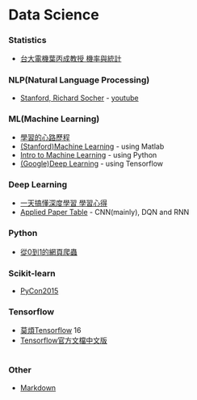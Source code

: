 # Data Science

### Statistics

  * [台大電機葉丙成教授 機率與統計](https://www.youtube.com/watch?v=GwSEguqJj6U&list=PLtvno3VRDR_jMAJcNY1n4pnP5kXtPOmVk)


### NLP(Natural Language Processing)

  * [Stanford, Richard Socher](http://cs224d.stanford.edu/index.html) - [youtube](https://www.youtube.com/watch?v=Qy0oEkCZkBI&list=PLlJy-eBtNFt4CSVWYqscHDdP58M3zFHIG)
    


### ML(Machine Learning)

  * [學習的心路歷程](http://dataconomy.com/machine-learning-year/)
  * [(Stanford)Machine Learning](https://zh-tw.coursera.org/learn/machine-learning) - using Matlab
  * [Intro to Machine Learning](https://www.udacity.com/course/intro-to-machine-learning--ud120) - using Python
  * [(Google)Deep Learning](https://www.udacity.com/course/deep-learning--ud730) - using Tensorflow  


### Deep Learning

  * [一天搞懂深度學習 學習心得](https://www.youtube.com/watch?v=ZrEsLwCjdxY)
  * [Applied Paper Table](https://github.com/kristjankorjus/applied-deep-learning-resources) - CNN(mainly), DQN and RNN


### Python

  * [從0到1的網頁爬蟲](http://tw.pyladies.com/~marsw/crawler01.slides.html#/)
  

### Scikit-learn 

  * [PyCon2015](https://github.com/jakevdp/sklearn_pycon2015)


### Tensorflow

  * [莫煩Tensorflow](https://www.youtube.com/playlist?list=PLXO45tsB95cKI5AIlf5TxxFPzb-0zeVZ8)  16
  * [Tensorflow官方文檔中文版](http://wiki.jikexueyuan.com/project/tensorflow-zh/tutorials/overview.html)
  

#
### Other

  * [Markdown](http://dillinger.io/)

